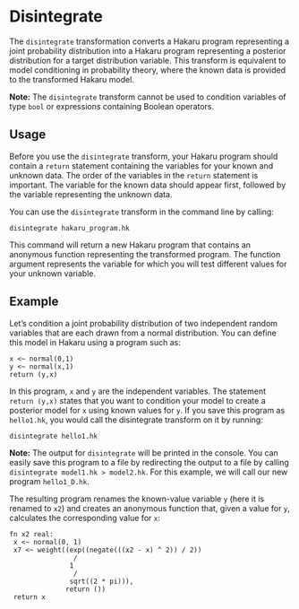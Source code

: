 # Disintegrate

The `disintegrate` transformation converts a Hakaru program representing a joint probability distribution into a Hakaru program representing a posterior distribution for a target distribution variable. This transform is equivalent to model conditioning in probability theory, where the known data is provided to the transformed Hakaru model.

**Note:** The `disintegrate` transform cannot be used to condition variables of type `bool` or expressions containing Boolean operators.

## Usage

Before you use the `disintegrate` transform, your Hakaru program should contain a `return` statement containing the variables for your known and unknown data. The order of the variables in the `return` statement is important. The variable for the known data should appear first, followed by the variable representing the unknown data.

You can use the `disintegrate` transform in the command line by calling:

```
disintegrate hakaru_program.hk
```

This command will return a new Hakaru program that contains an anonymous function representing the transformed program. The function argument represents the variable for which you will test different values for your unknown variable.

## Example

Let’s condition a joint probability distribution of two independent random variables that are each drawn from a normal distribution. You can define this model in Hakaru using a program such as:

```
x <~ normal(0,1)
y <~ normal(x,1)
return (y,x)
```

In this program, `x` and `y` are the independent variables. The statement `return (y,x)` states that you want to condition your model to create a posterior model for `x` using known values for `y`. If you save this program as `hello1.hk`, you would call the disintegrate transform on it by running:

```
disintegrate hello1.hk
```

**Note:** The output for `disintegrate` will be printed in the console. You can easily save this program to a file by redirecting the output to a file by calling `disintegrate model1.hk > model2.hk`. For this example, we will call our new program `hello1_D.hk`.

The resulting program renames the known-value variable `y` (here it is renamed to `x2`) and creates an anonymous function that, given a value for `y`, calculates the corresponding value for `x`:

```
fn x2 real: 
 x <~ normal(0, 1)
 x7 <~ weight((exp((negate(((x2 - x) ^ 2)) / 2))
                / 
               1
                / 
               sqrt((2 * pi))),
              return ())
 return x
```